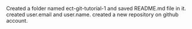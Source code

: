 Created a folder named ect-git-tutorial-1 and saved README.md file in it.
created user.email and user.name.
created a new repository on github account. 
